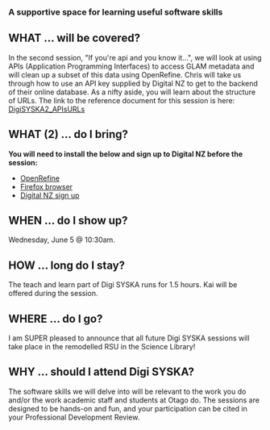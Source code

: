 ### A supportive space for learning useful software skills

## WHAT ... will be covered?
In the second session, "If you're api and you know it...", we will look at using APIs (Application Programming Interfaces) to access GLAM metadata and will clean up a subset of this data using OpenRefine. Chris will take us through how to use an API key supplied by Digital NZ to get to the backend of their online database. As a nifty aside, you will learn about the structure of URLs. The link to the reference document for this session is here: [DigiSYSKA2_APIsURLs](https://github.com/luban19p/Digi-SYSKA/blob/master/DigiSYSKA2_APIsURLs.docx)   

## WHAT (2) ... do I bring?
**You will need to install the below and sign up to Digital NZ before the session:** 
* [OpenRefine](http://openrefine.org/download.html)
* [Firefox browser](https://www.mozilla.org/en-US/firefox/new/)
* [Digital NZ sign up](https://digitalnz.org/)

## WHEN ... do I show up?
Wednesday, June 5 @ 10:30am. 

## HOW ... long do I stay?
The teach and learn part of Digi SYSKA runs for 1.5 hours. Kai will be offered during the session.

## WHERE ... do I go?
I am SUPER pleased to announce that all future Digi SYSKA sessions will take place in the remodelled RSU in the Science Library!

## WHY ... should I attend Digi SYSKA?
The software skills we will delve into will be relevant to the work you do and/or the work academic staff and students at Otago do. The sessions are designed to be hands-on and fun, and your participation can be cited in your Professional Development Review. 

